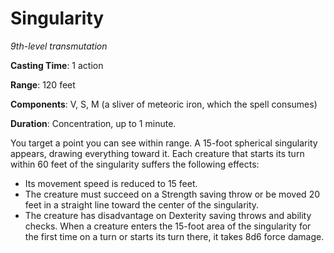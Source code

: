 # Singularity
*9th-level transmutation*

**Casting Time**: 1 action

**Range**: 120 feet

**Components**: V, S, M (a sliver of meteoric iron, which the spell consumes)

**Duration**: Concentration, up to 1 minute.

You target a point you can see within range. A 15-foot spherical singularity appears, drawing everything toward it. Each creature that starts its turn within 60 feet of the singularity suffers the following effects:
* Its movement speed is reduced to 15 feet.
* The creature must succeed on a Strength saving throw or be moved 20 feet in a straight line toward the center of the singularity.
* The creature has disadvantage on Dexterity saving throws and ability checks.
When a creature enters the 15-foot area of the singularity for the first time on a turn or starts its turn there, it takes 8d6 force damage.
